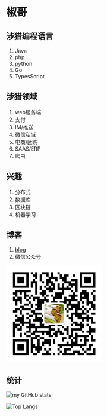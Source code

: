 # 椒哥

## 涉猎编程语言
1. Java
2. php
3. python
4. Go
5. TypesScript

## 涉猎领域
1. web服务端
2. 支付
3. IM/推送
4. 微信私域
5. 电商/团购
6. SAAS/ERP
7. 爬虫

## 兴趣
1. 分布式
2. 数据库
3. 区块链
4. 机器学习

## 博客
1. [blog](https://kennethfan.github.io/)
2. 微信公众号

![微信公众号](qrcode_weixin_oa.jpg)

## 统计
![my GitHub stats](https://github-readme-stats.vercel.app/api?username=kennethfan&show_icons=true&theme=dark)

![Top Langs](https://github-readme-stats.vercel.app/api/top-langs/?username=kennethfan&layout=compact)

